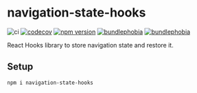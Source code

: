 # navigation-state-hooks

![ci](https://github.com/simoneb/navigation-state-hooks/workflows/ci/badge.svg)
[![codecov](https://codecov.io/gh/simoneb/navigation-state-hooks/branch/master/graph/badge.svg?token=9q93I8kWJR)](https://codecov.io/gh/simoneb/navigation-state-hooks)
[![npm version](https://badge.fury.io/js/navigation-state-hooks.svg)](https://badge.fury.io/js/navigation-state-hooks)
[![bundlephobia](https://badgen.net/bundlephobia/minzip/navigation-state-hooks)](https://bundlephobia.com/result?p=navigation-state-hooks)
[![bundlephobia](https://badgen.net/bundlephobia/dependency-count/navigation-state-hooks)](https://bundlephobia.com/result?p=navigation-state-hooks)

React Hooks library to store navigation state and restore it.

<!-- toc -->


<!-- tocstop -->

## Setup

```bash
npm i navigation-state-hooks
```

